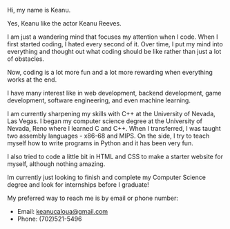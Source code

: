 Hi, my name is Keanu.

Yes, Keanu like the actor Keanu Reeves.

I am just a wandering mind that focuses my attention when I code. When I first started coding, I hated every second of it. Over time, I put my mind into everything and thought out
what coding should be like rather than just a lot of obstacles.

Now, coding is a lot more fun and a lot more rewarding when everything works at the end. 

I have many interest like in web development, backend development, game development, software engineering, and even machine learning.

I am currently sharpening my skills with C++ at the University of Nevada, Las Vegas. I began my computer science degree at the University of Nevada, Reno where I learned C and C++.
When I transferred, I was taught two assembly languages - x86-68 and MIPS. On the side, I try to teach myself how to write programs in Python and it has been very fun. 

I also tried to code a little bit in HTML and CSS to make a starter website for myself, although nothing amazing.

Im currently just looking to finish and complete my Computer Science degree and look for internships before I graduate!

My preferred way to reach me is by email or phone number:
- Email: keanucaloua@gmail.com
- Phone: (702)521-5496
